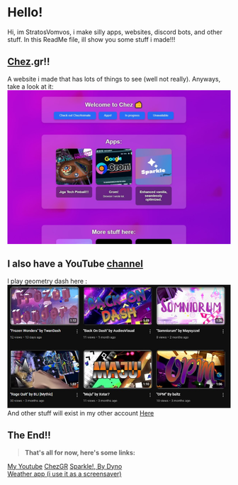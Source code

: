 # Hello!
Hi, im StratosVomvos, i make silly apps, websites, discord bots, and other stuff. In this ReadMe file, ill show you some stuff i made!!!


## [Chez](https://chez.gr).gr!!
A website i made that has lots of things to see (well not really). Anyways, take a look at it:
![chezGr](https://raw.githubusercontent.com/stratosvomvos/stratosvomvos/refs/heads/main/ChezGR.jpg)


## I also have a YouTube [channel](https://www.youtube.com/@stratosvomvos)

l play geometry dash here :  ![yt](https://raw.githubusercontent.com/stratosvomvos/stratosvomvos/refs/heads/main/Videos.jpg)
And other stuff will exist in my other account [Here](https://www.youtube.com/@stratosvomvos2)

## The End!!

> **That's all for now, here's some links:**

   [My Youtube](https://www.youtube.com/@stratosvomvos)
   [ChezGR](https://chez.gr/)
   [Sparkle!,   By Dyno](https://modrinth.com/modpack/shiny.sparkle)   
  [Weather app (i use it as a screensaver)](https://apps.chez.gr/Weather.html)
